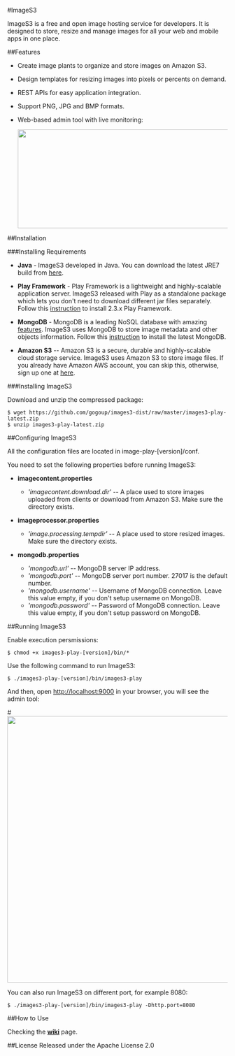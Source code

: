 #ImageS3

ImageS3 is a free and open image hosting service for developers. It is designed to store, resize and manage images for all your web and mobile apps in one place.

##Features

 * Create image plants to organize and store images on Amazon S3.
 * Design templates for resizing images into pixels or percents on demand.
 * REST APIs for easy application integration.
 * Support PNG, JPG and BMP formats.
 * Web-based admin tool with live monitoring:
   
   [<img src="http://i.imgur.com/liGhBmNl.png" height="226" width="610" />](http://i.imgur.com/liGhBmN.png)


##Installation

###Installing Requirements

 * **Java** - ImageS3 developed in Java. You can download the latest JRE7 build from [here](http://www.oracle.com/technetwork/java/javase/downloads/jre7-downloads-1880261.html).

 * **Play Framework** - Play Framework is a lightweight and highly-scalable application server. ImageS3 released with Play as a standalone package which lets you don't need to download different jar files separately. Follow this [instruction](https://www.playframework.com/documentation/2.3.x/Installing) to install 2.3.x Play Framework.
 
 * **MongoDB** - MongoDB is a leading NoSQL database with amazing [features](http://www.mongodb.org/). ImageS3 uses MongoDB to store image metadata and other objects information. Follow this [instruction](http://docs.mongodb.org/manual/installation/) to install the latest MongoDB.
 
 * **Amazon S3** -- Amazon S3 is a secure, durable and highly-scalable cloud storage service. ImageS3 uses Amazon S3 to store image files. If you already have Amazon AWS account, you can skip this, otherwise, sign up one at [here](http://aws.amazon.com/s3/).

###Installing ImageS3

Download and unzip the compressed package:

    $ wget https://github.com/gogoup/images3-dist/raw/master/images3-play-latest.zip
    $ unzip images3-play-latest.zip

##Configuring ImageS3

All the configuration files are located in image-play-[version]/conf.

You need to set the following properties before running ImageS3:

 * **imagecontent.properties**
   - *'imagecontent.download.dir'* -- A place used to store images uploaded from clients or download from Amazon S3. Make sure the directory exists.
   
 * **imageprocessor.properties**
   - *'image.processing.tempdir'* -- A place used to store resized images. Make sure the directory exists.

 * **mongodb.properties**
   - *'mongodb.url'* -- MongoDB server IP address.
   - *'mongodb.port'* -- MongoDB server port number. 27017 is the default number.
   - *'mongodb.username'* -- Username of MongoDB connection. Leave this value empty, if you don't setup username on MongoDB.
   - *'mongodb.password'* -- Password of MongoDB connection. Leave this value empty, if you don't setup password on MongoDB.

   
##Running ImageS3

Enable execution persmissions:

    $ chmod +x images3-play-[version]/bin/*

Use the following command to run ImageS3:
    
    $ ./images3-play-[version]/bin/images3-play
    
And then, open [http://localhost:9000](http://localhost:9000) in your browser, you will see the admin tool:

#[<img src="http://i.imgur.com/RcY9QQal.png" width="610" />](http://i.imgur.com/RcY9QQa.png)

You can also run ImageS3 on different port, for example 8080:

    $ ./images3-play-[version]/bin/images3-play -Dhttp.port=8080


##How to Use

Checking the **[wiki](https://github.com/images3/images3-play/wiki)** page.

##License
Released under the Apache License 2.0